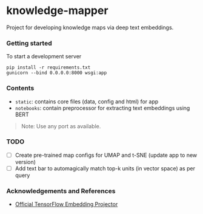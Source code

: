 # knowledge-mapper
Project  for developing knowledge maps via deep text embeddings.

### Getting started
To start a development server
```
pip install -r requirements.txt
gunicorn --bind 0.0.0.0:8000 wsgi:app
```

### Contents
- `static`: contains core files (data, config and html) for app
- `notebooks`: contain preprocessor for extracting text embeddings using BERT 

> Note: Use any port as available.

### TODO
- [ ] Create pre-trained map configs for UMAP and t-SNE (update app to new version)
- [ ] Add text bar to automagically match top-k units (in vector space) as per query

### Acknowledgements and References
- [Official TensorFlow Embedding Projector](https://github.com/tensorflow/embedding-projector-standalone)